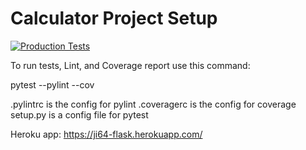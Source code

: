 # Calculator Project Setup
[![Production Tests](https://github.com/ji64/is218-flask-webapp/actions/workflows/production.yml/badge.svg)](https://github.com/ji64/is218-flask-webapp/actions/workflows/production.yml)

To run tests, Lint, and Coverage report use this command:

pytest  --pylint --cov

.pylintrc is the config for pylint
.coveragerc is the config for coverage
setup.py is a config file for pytest

Heroku app: https://ji64-flask.herokuapp.com/
